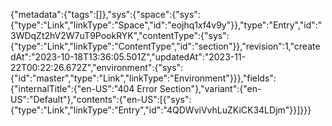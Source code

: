 {"metadata":{"tags":[]},"sys":{"space":{"sys":{"type":"Link","linkType":"Space","id":"eojhq1xf4v9y"}},"type":"Entry","id":"3WDqZt2hV2W7uT9PookRYK","contentType":{"sys":{"type":"Link","linkType":"ContentType","id":"section"}},"revision":1,"createdAt":"2023-10-18T13:36:05.501Z","updatedAt":"2023-11-22T00:22:26.672Z","environment":{"sys":{"id":"master","type":"Link","linkType":"Environment"}}},"fields":{"internalTitle":{"en-US":"404 Error Section"},"variant":{"en-US":"Default"},"contents":{"en-US":[{"sys":{"type":"Link","linkType":"Entry","id":"4QDWviVvhLuZKiCK34LDjm"}}]}}}